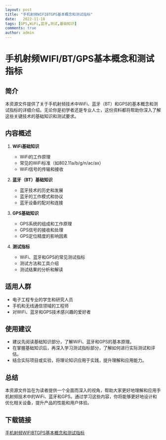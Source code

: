 ```yaml
---
layout: post
title: "手机射频WIFIBTGPS基本概念和测试指标"
date:   2022-11-18
tags: [GPS,WiFi,蓝牙,测试,基础知识]
comments: true
author: admin
---
```

# 手机射频WIFI/BT/GPS基本概念和测试指标

## 简介

本资源文件提供了关于手机射频技术中WiFi、蓝牙（BT）和GPS的基本概念和测试指标的详细介绍。无论你是初学者还是专业人士，这份资料都将帮助你深入了解这些关键技术的基础知识和测试要求。

## 内容概述

1. **WiFi基础知识**
   - WiFi的工作原理
   - 常见的WiFi标准（如802.11a/b/g/n/ac/ax）
   - WiFi信号的传输和接收

2. **蓝牙（BT）基础知识**
   - 蓝牙技术的历史和发展
   - 蓝牙的工作模式和协议
   - 蓝牙设备的配对和连接

3. **GPS基础知识**
   - GPS系统的组成和工作原理
   - GPS信号的接收和处理
   - GPS定位精度的影响因素

4. **测试指标**
   - WiFi、蓝牙和GPS的常见测试指标
   - 测试方法和工具介绍
   - 测试结果的分析和解读

## 适用人群

- 电子工程专业的学生和研究人员
- 手机和无线通信领域的工程师
- 对WiFi、蓝牙和GPS技术感兴趣的爱好者

## 使用建议

- 建议先阅读基础知识部分，了解WiFi、蓝牙和GPS的基本原理。
- 在掌握基础知识后，再深入学习测试指标部分，了解如何进行实际测试和评估。
- 结合实际项目或实验，将理论知识应用于实践，提升理解和应用能力。

## 总结

本资源文件旨在为读者提供一个全面而深入的视角，帮助大家更好地理解和应用手机射频技术中的WiFi、蓝牙和GPS。通过学习这些内容，你将能够更好地设计和优化相关设备，提升产品的性能和用户体验。

## 下载链接

[手机射频WIFIBTGPS基本概念和测试指标](https://pan.quark.cn/s/8b45dd6b77ac)
